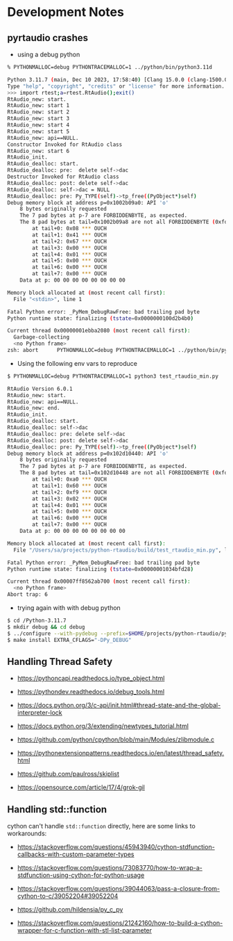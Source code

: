 # Development Notes

## pyrtaudio crashes

- using a debug python

```bash
% PYTHONMALLOC=debug PYTHONTRACEMALLOC=1 ../python/bin/python3.11d

Python 3.11.7 (main, Dec 10 2023, 17:58:40) [Clang 15.0.0 (clang-1500.0.40.1)] on darwin
Type "help", "copyright", "credits" or "license" for more information.
>>> import rtest;a=rtest.RtAudio();exit()
RtAudio_new: start.
RtAudio_new: start 1
RtAudio_new: start 2
RtAudio_new: start 3
RtAudio_new: start 4
RtAudio_new: start 5
RtAudio_new: api==NULL.
Constructor Invoked for RtAudio class
RtAudio_new: start 6
RtAudio_init.
RtAudio_dealloc: start.
RtAudio_dealloc: pre:  delete self->dac
Destructor Invoked for RtAudio class
RtAudio_dealloc: post: delete self->dac
RtAudio_dealloc: self->dac = NULL
RtAudio_dealloc: pre: Py_TYPE(self)->tp_free((PyObject*)self)
Debug memory block at address p=0x1002b09a0: API 'o'
    8 bytes originally requested
    The 7 pad bytes at p-7 are FORBIDDENBYTE, as expected.
    The 8 pad bytes at tail=0x1002b09a8 are not all FORBIDDENBYTE (0xfd):
        at tail+0: 0x08 *** OUCH
        at tail+1: 0x41 *** OUCH
        at tail+2: 0x67 *** OUCH
        at tail+3: 0x00 *** OUCH
        at tail+4: 0x01 *** OUCH
        at tail+5: 0x00 *** OUCH
        at tail+6: 0x00 *** OUCH
        at tail+7: 0x00 *** OUCH
    Data at p: 00 00 00 00 00 00 00 00

Memory block allocated at (most recent call first):
  File "<stdin>", line 1

Fatal Python error: _PyMem_DebugRawFree: bad trailing pad byte
Python runtime state: finalizing (tstate=0x0000000100d2b4b0)

Current thread 0x00000001ebba2080 (most recent call first):
  Garbage-collecting
  <no Python frame>
zsh: abort      PYTHONMALLOC=debug PYTHONTRACEMALLOC=1 ../python/bin/python3.11d
```


- Using the following env vars to reproduce

```bash
$ PYTHONMALLOC=debug PYTHONTRACEMALLOC=1 python3 test_rtaudio_min.py

RtAudio Version 6.0.1
RtAudio_new: start.
RtAudio_new: api==NULL.
RtAudio_new: end.
RtAudio_init.
RtAudio_dealloc: start.
RtAudio_dealloc: self->dac
RtAudio_dealloc: pre: delete self->dac
RtAudio_dealloc: post: delete self->dac
RtAudio_dealloc: pre: Py_TYPE(self)->tp_free((PyObject*)self)
Debug memory block at address p=0x102d10440: API 'o'
    8 bytes originally requested
    The 7 pad bytes at p-7 are FORBIDDENBYTE, as expected.
    The 8 pad bytes at tail=0x102d10448 are not all FORBIDDENBYTE (0xfd):
        at tail+0: 0xa0 *** OUCH
        at tail+1: 0x60 *** OUCH
        at tail+2: 0xf9 *** OUCH
        at tail+3: 0x02 *** OUCH
        at tail+4: 0x01 *** OUCH
        at tail+5: 0x00 *** OUCH
        at tail+6: 0x00 *** OUCH
        at tail+7: 0x00 *** OUCH
    Data at p: 00 00 00 00 00 00 00 00

Memory block allocated at (most recent call first):
  File "/Users/sa/projects/python-rtaudio/build/test_rtaudio_min.py", line 3

Fatal Python error: _PyMem_DebugRawFree: bad trailing pad byte
Python runtime state: finalizing (tstate=0x00000001034bfd28)

Current thread 0x00007ff8562ab700 (most recent call first):
  <no Python frame>
Abort trap: 6
```

- trying again with with debug python

```bash
$ cd /Python-3.11.7
$ mkdir debug && cd debug
$ ../configure --with-pydebug --prefix=$HOME/projects/python-rtaudio/python
$ make install EXTRA_CFLAGS="-DPy_DEBUG"
```



## Handling Thread Safety

- https://pythoncapi.readthedocs.io/type_object.html

- https://pythondev.readthedocs.io/debug_tools.html

- https://docs.python.org/3/c-api/init.html#thread-state-and-the-global-interpreter-lock

- https://docs.python.org/3/extending/newtypes_tutorial.html

- https://github.com/python/cpython/blob/main/Modules/zlibmodule.c

- https://pythonextensionpatterns.readthedocs.io/en/latest/thread_safety.html

- https://github.com/paulross/skiplist

- https://opensource.com/article/17/4/grok-gil


## Handling std::function

cython can't handle `std::function` directly, here are some links to workarounds:

- https://stackoverflow.com/questions/45943940/cython-stdfunction-callbacks-with-custom-parameter-types 

- https://stackoverflow.com/questions/73083770/how-to-wrap-a-stdfunction-using-cython-for-python-usage

- https://stackoverflow.com/questions/39044063/pass-a-closure-from-cython-to-c/39052204#39052204

- https://github.com/hildensia/py_c_py

- https://stackoverflow.com/questions/21242160/how-to-build-a-cython-wrapper-for-c-function-with-stl-list-parameter

